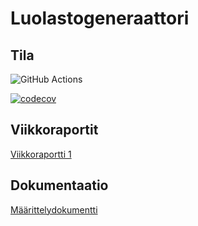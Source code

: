 # Luolastogeneraattori

## Tila

![GitHub Actions](https://github.com/amalia53/tiralabra-luolasto/workflows/Java%20CI%20with%20Gradle/badge.svg)

[![codecov](https://codecov.io/gh/amalia53/tiralabra-luolasto/branch/main/graph/badge.svg?token=c86YCY66yn)](https://codecov.io/gh/amalia53/tiralabra-luolasto)

## Viikkoraportit

[Viikkoraportti 1](https://github.com/amalia53/tiralabra-luolasto/blob/main/dokumentaatio/viikkoraportit/viikkoraportti1.md)

## Dokumentaatio

[Määrittelydokumentti](https://github.com/amalia53/tiralabra-luolasto/blob/main/dokumentaatio/maarittelydokumentti.md)
